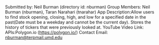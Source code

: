 Submitted by: Neil Burman (directory id: nburman)
            Group Members: Neil Burman (nburman), Taran Narahari (tnarahar)
            App Description:Allow users to find stock opening, closing, high, and low for a specified date in the past(Date must be a weekday and cannot be the current day). Stores the history of tickers that were previously looked at. 
            YouTube Video Link: 
            APIs:Polygon.io (https://polygon.io/)
            Contact Email: nburman@terpmail.umd.edu
